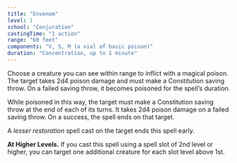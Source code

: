 ```yaml
---
title: "Envenom"
level: 1
school: "Conjuration"
castingTime: "1 action"
range: "60 feet"
components: "V, S, M (a vial of basic poison)"
duration: "Concentration, up to 1 minute"
---
```


Choose a creature you can see within range to inflict with a magical poison. The target takes 2d4 poison damage and must make a Constitution saving throw. On a failed saving throw, it becomes poisoned for the spell’s duration.

While poisoned in this way, the target must make a Constitution saving throw at the end of each of its turns. It takes 2d4 poison damage on a failed saving throw. On a success, the spell ends on that target.

A _lesser restoration_ spell cast on the target ends this spell early.

**At Higher Levels.** If you cast this spell using a spell slot of 2nd level or higher, you can target one additional creature for each slot level above 1st.
